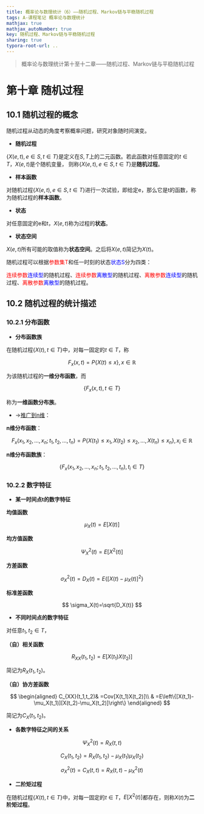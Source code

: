 ```yaml
---
title: 概率论与数理统计（6）——随机过程、Markov链与平稳随机过程
tags: A-课程笔记 概率论与数理统计
mathjax: true
mathjax_autoNumber: true
key: 随机过程、Markov链与平稳随机过程
sharing: true
typora-root-url: ..
---
```


> 概率论与数理统计第十至十二章——随机过程、Markov链与平稳随机过程

<!--more-->

# 第十章  随机过程

## 10.1  随机过程的概念

随机过程从动态的角度考察概率问题，研究对象随时间演变。

- **随机过程**

$\left\{X(e,t),e\in S,t\in T \right\}$是定义在$S,T$上的二元函数。若此函数对任意固定的$t\in T$，$X(e,t)$是个随机变量， 则称$\left\{X(e,t),e\in S,t\in T \right\}$是**随机过程**。

- **样本函数**

对随机过程$\left\{X(e,t),e\in S,t\in T \right\}$进行一次试验，即给定e，那么它是t的函数，称为随机过程的**样本函数**。

- **状态**

对任意固定的e和t，$X(e,t)$称为过程的**状态**。

- **状态空间**

$X(e,t)$所有可能的取值称为**状态空间**。之后将$X(e,t)$简记为$X(t)$。

随机过程可以根据<font color=red>参数集T</font>和任一时刻的状态<font color=blue>状态S</font>分为四类：

<font color=red>连续参数</font><font color=blue>连续型</font>的随机过程、<font color=red>连续参数</font><font color=blue>离散型</font>的随机过程、<font color=red>离散参数</font><font color=blue>连续型</font>的随机过程、<font color=red>离散参数</font><font color=blue>离散型</font>的随机过程。

## 10.2  随机过程的统计描述

### 10.2.1  分布函数

- **分布函数族**

在随机过程$\left\{X(t),t\in T\right\}$中，对每一固定的$t\in T$，称

$$
F_x(x,t)=P\left\{ X(t)\leq x\right\},x\in \mathbb{R}
$$

为该随机过程的**一维分布函数**，而

$$
\left\{ F_x(x,t),t\in T\right\}
$$

称为**一维函数分布族**。

- →<u>推广到n维</u>：

**n维分布函数**：

$$
F_x(x_1,x_2,...,x_n;t_1,t_2,...,t_n)=P\left\{ X(t_1)\leq x_1,X(t_2)\leq x_2,...,X(t_n)\leq x_n\right\}, x_i\in \mathbb{R}
$$

**n维分布函数族**：

$$
\left\{F_x(x_1,x_2,...,x_n;t_1,t_2,...,t_n),t_i\in T\right\}
$$

### 10.2.2  **数字特征**

- **某一时间点t的数字特征**

**均值函数**

$$
\mu_X(t)=E[X(t)]
$$

**均方值函数**

$$
\Psi_X^2(t)=E[X^2(t)]
$$

**方差函数**

$$
\sigma_X^2(t)=D_X(t)=E\left\{[X(t)-\mu_X(t)]^2\right\}
$$

**标准差函数**

$$
\sigma_X(t)=\sqrt{D_X(t)}
$$

- **不同时间点的数字特征**

对任意$t_1,t_2\in T$，

**（自）相关函数**

$$
R_{XX}(t_1,t_2)=E[X(t_1)X(t_2)]
$$

简记为$R_X(t_1,t_2)$。

**（自）协方差函数**

$$
\begin{aligned}
    C_{XX}(t_1,t_2)& =Cov[X(t_1)X(t_2)]\\
                   & =E\left\{[X(t_1)-\mu_X(t_1)][X(t_2)-\mu_X(t_2)]\right\}
\end{aligned}
$$

简记为$C_X(t_1,t_2)$。

- **各数字特征之间的关系**

$$
\Psi_X^2(t)=R_X(t,t)
$$

$$
C_X(t_1,t_2)=R_X(t_1,t_2)-\mu_X(t_1)\mu_X(t_2)
$$

$$
\sigma_X^2(t)=C_X(t,t)=R_X(t,t)-\mu_X^2(t)
$$

- **二阶矩过程**

在随机过程$\left\{X(t),t\in T\right\}$中，对每一固定的$t\in T$，$E[X^2(t)]$都存在，则称$X(t)$为**二阶矩过程**。